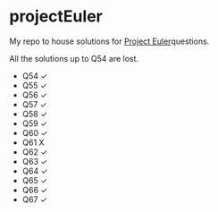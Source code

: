 # projectEuler
My repo to house solutions for [Project Euler](https://projecteuler.net/)questions.

All the solutions up to Q54 are lost.

* Q54 ✓
* Q55 ✓
* Q56 ✓
* Q57 ✓
* Q58 ✓
* Q59 ✓
* Q60 ✓
* Q61 X
* Q62 ✓
* Q63 ✓
* Q64 ✓
* Q65 ✓
* Q66 ✓
* Q67 ✓
